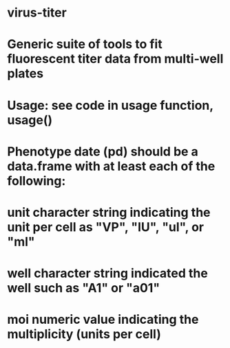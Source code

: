 # virus-titer
# Generic suite of tools to fit fluorescent titer data from multi-well plates
#
# Usage: see code in usage function, usage()
#
# Phenotype date (pd) should be a data.frame with at least each of the following:
# 
# unit	character string indicating the unit per cell as "VP", "IU", "ul", or "ml"
# well	character string indicated the well such as "A1" or "a01"
# moi	numeric value indicating the multiplicity (units per cell)
#
